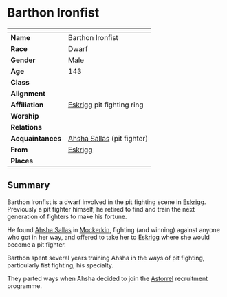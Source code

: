 # Barthon Ironfist

| []() | |
| --- | --- |
| **Name** | Barthon Ironfist |
| **Race** | Dwarf |
| **Gender** | Male |
| **Age** | 143 |
| **Class** | |
| **Alignment** | |
| **Affiliation** | [Eskrigg](../civilisations/kingdom-of-astor/settlements/eskrigg.md) pit fighting ring |
| **Worship** | |
| **Relations** | |
| **Acquaintances** | [Ahsha Sallas](ahsha-sallas.md) (pit fighter) |
| **From** | [Eskrigg](../civilisations/kingdom-of-astor/settlements/eskrigg.md) |
| **Places** | |

## Summary

Barthon Ironfist is a dwarf involved in the pit fighting scene in [Eskrigg](../civilisations/kingdom-of-astor/settlements/eskrigg.md). Previously a pit fighter himself, he retired to find and train the next generation of fighters to make his fortune.

He found [Ahsha Sallas](ahsha-sallas.md) in [Mockerkin](../civilisations/kingdom-of-astor/settlements/mockerkin.md), fighting (and winning) against anyone who got in her way, and offered to take her to [Eskrigg](../civilisations/kingdom-of-astor/settlements/eskrigg.md) where she would become a pit fighter.

Barthon spent several years training Ahsha in the ways of pit fighting, particularly fist fighting, his specialty.

They parted ways when Ahsha decided to join the [Astorrel](../civilisations/kingdom-of-astor/organisations/astorrel/README.md) recruitment programme.
